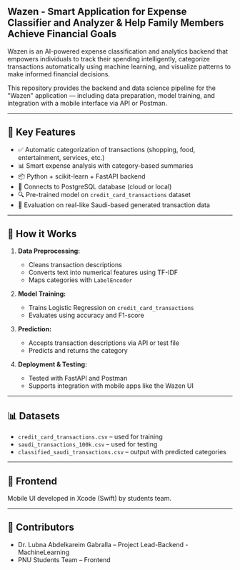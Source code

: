 
## Wazen - Smart Application for Expense Classifier and Analyzer & Help Family Members Achieve Financial Goals

Wazen is an AI-powered expense classification and analytics backend that empowers individuals to track their spending intelligently, categorize transactions automatically using machine learning, and visualize patterns to make informed financial decisions.

This repository provides the backend and data science pipeline for the "Wazen" application — including data preparation, model training, and integration with a mobile interface via API or Postman.

---

## 🌟 Key Features

- ✅ Automatic categorization of transactions (shopping, food, entertainment, services, etc.)
- 📊 Smart expense analysis with category-based summaries
- 📦 Python + scikit-learn + FastAPI backend
- 🔌 Connects to PostgreSQL database (cloud or local)
- 🔍 Pre-trained model on `credit_card_transactions` dataset
- 🧪 Evaluation on real-like Saudi-based generated transaction data

---

## 🧠 How it Works

1. **Data Preprocessing:**
   - Cleans transaction descriptions
   - Converts text into numerical features using TF-IDF
   - Maps categories with `LabelEncoder`

2. **Model Training:**
   - Trains Logistic Regression on `credit_card_transactions`
   - Evaluates using accuracy and F1-score

3. **Prediction:**
   - Accepts transaction descriptions via API or test file
   - Predicts and returns the category

4. **Deployment & Testing:**
   - Tested with FastAPI and Postman
   - Supports integration with mobile apps like the Wazen UI

---


## 📊 Datasets

- `credit_card_transactions.csv` – used for training
- `saudi_transactions_100k.csv` – used for testing
- `classified_saudi_transactions.csv` – output with predicted categories

---

## 📱 Frontend

Mobile UI developed in Xcode (Swift) by students team.

---

## 🤝 Contributors

- Dr. Lubna Abdelkareim Gabralla – Project Lead-Backend - MachineLearning
- PNU Students Team – Frontend 



